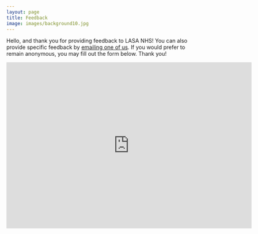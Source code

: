 ```yaml
---
layout: page
title: Feedback
image: images/background10.jpg
---
```


Hello, and thank you for providing feedback to LASA NHS! You can also provide specific feedback by [emailing one of us](/Current-Officers/). If you would prefer to remain anonymous, you may fill out the form below. Thank you!

<iframe src="https://docs.google.com/forms/d/e/1FAIpQLSd6QMTI4gtsjgX8UV-yHimu8xxohLXXuOxXF-lbC9Mupf_GZQ/viewform?embedded=true" width="640" height="434" frameborder="0" marginheight="0" marginwidth="0">Loading…</iframe>
